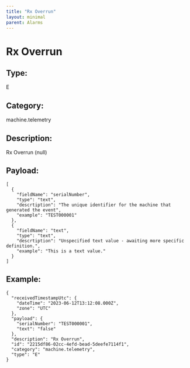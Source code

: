 ```yaml
---
title: "Rx Overrun"
layout: minimal
parent: Alarms
---
```


# Rx Overrun

## Type:

E

## Category:

machine.telemetry

## Description: 

Rx Overrun (null)

## Payload:

```
[
  {
    "fieldName": "serialNumber",
    "type": "text",
    "descrtiption": "The unique identifier for the machine that generated the event",
    "example": "TEST000001"
  },
  {
    "fieldName": "text",
    "type": "text",
    "descrtiption": "Unspecified text value - awaiting more specific definition.",
    "example": "This is a text value."
  }
]
```

## Example:

```
{
  "receivedTimestampUtc": {
    "dateTime": "2023-06-12T13:12:08.000Z",
    "zone": "UTC"
  },
  "payload": {
    "serialNumber": "TEST000001",
    "text": "false"
  },
  "description": "Rx Overrun",
  "id": "2215df86-02cc-4efd-bead-5deefe7114f1",
  "category": "machine.telemetry",
  "type": "E"
}
```
